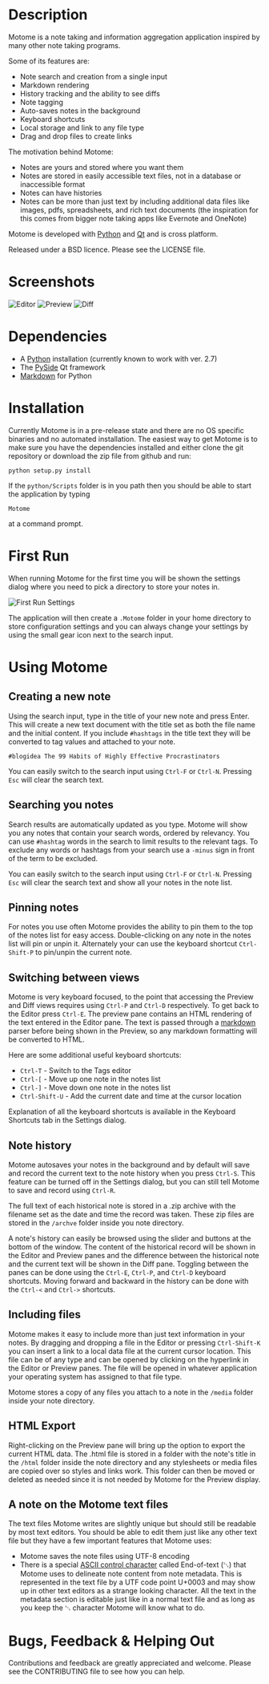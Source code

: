 Description
===========

Motome is a note taking and information aggregation application inspired by many other note taking programs.

Some of its features are:

- Note search and creation from a single input
- Markdown rendering
- History tracking and the ability to see diffs
- Note tagging
- Auto-saves notes in the background
- Keyboard shortcuts
- Local storage and link to any file type
- Drag and drop files to create links

The motivation behind Motome:

- Notes are yours and stored where you want them
- Notes are stored in easily accessible text files, not in a database or inaccessible format
- Notes can have histories
- Notes can be more than just text by including additional data files like images, pdfs, spreadsheets, and rich text
documents (the inspiration for this comes from bigger note taking apps like Evernote and OneNote)

Motome is developed with [Python](http://www.python.org/) and [Qt](http://qt-project.org/) and is cross platform.

Released under a BSD licence.  Please see the LICENSE file.

Screenshots
===========

![Editor](screenshots/motome_editor_pane_0.1.0.png)
![Preview](screenshots/motome_preview_pane_0.1.0.png)
![Diff](screenshots/motome_diff_pane_0.1.0.png)

Dependencies
============

- A [Python](http://www.python.org/) installation (currently known to work with ver. 2.7)
- The [PySide](http://qt-project.org/wiki/PySide) Qt framework
- [Markdown](http://pypi.python.org/pypi/Markdown) for Python

Installation
============

Currently Motome is in a pre-release state and there are no OS specific binaries and no automated installation.  The easiest way to get Motome is to make sure you have the dependencies installed and either clone the git repository or download the zip file from github and run:

    python setup.py install
    
If the `python/Scripts` folder is in you path then you should be able to start the application by typing

    Motome
    
at a command prompt.

First Run
=========

When running Motome for the first time you will be shown the settings dialog where you need to pick a directory to store
your notes in.

![First Run Settings](screenshots/motome_first_run_0.1.0.png)

The application will then create a `.Motome` folder in your home directory to store configuration settings and you can
always change your settings by using the small gear icon next to the search input.

Using Motome
============

## Creating a new note
Using the search input, type in the title of your new note and press Enter.  This will create a new text document with
the title set as both the file name and the initial content.  If you include `#hashtags` in the title text they will
be converted to tag values and attached to your note.

    #blogidea The 99 Habits of Highly Effective Procrastinators

You can easily switch to the search input using `Ctrl-F` or `Ctrl-N`.  Pressing `Esc` will clear the search text.

## Searching you notes
Search results are automatically updated as you type. Motome will show you any notes that contain your search words,
ordered by relevancy.  You can use `#hashtag` words in the search to limit results to the relevant tags. To exclude any
words or hashtags from your search use a `-minus` sign in front of the term to be excluded.

You can easily switch to the search input using `Ctrl-F` or `Ctrl-N`.  Pressing `Esc` will clear the search text and
show all your notes in the note list.

## Pinning notes
For notes you use often Motome provides the ability to pin them to the top of the notes list for easy access.
Double-clicking on any note in the notes list will pin or unpin it.  Alternately your can use the keyboard shortcut
`Ctrl-Shift-P` to pin/unpin the current note.

## Switching between views
Motome is very keyboard focused, to the point that accessing the Preview and Diff views requires using `Ctrl-P` and
`Ctrl-D` respectively.  To get back to the Editor press `Ctrl-E`.  The preview pane contains an HTML rendering of the
text entered in the Editor pane.  The text is passed through a [markdown](http://daringfireball.net/projects/markdown/)
parser before being shown in the Preview, so any markdown formatting will be converted to HTML.

Here are some additional useful keyboard shortcuts:

- `Ctrl-T` - Switch to the Tags editor
- `Ctrl-[` - Move up one note in the notes list
- `Ctrl-]` - Move down one note in the notes list
- `Ctrl-Shift-U` - Add the current date and time at the cursor location

Explanation of all the keyboard shortcuts is available in the Keyboard Shortcuts tab in the Settings dialog.

## Note history
Motome autosaves your notes in the background and by default will save and record the current text to the note history
when you press `Ctrl-S`.  This feature can be turned off in the Settings dialog, but you can still tell Motome to save and record using `Ctrl-R`.

The full text of each historical note is stored in a .zip archive with the filename set as the date and time the record
was taken.  These zip files are stored in the `/archve` folder inside you note directory.

A note's history can easily be browsed using the slider and buttons at the bottom of the window.  The content of the
historical record will be shown in the Editor and Preview panes and the difference between the historical note and the
current text will be shown in the Diff pane.  Toggling between the panes can be done using the `Ctrl-E`, `Ctrl-P`, and
`Ctrl-D` keyboard shortcuts.  Moving forward and backward in the history can be done with the `Ctrl-<` and `Ctrl->`
shortcuts.

## Including files
Motome makes it easy to include more than just text information in your notes.  By dragging and dropping a file in the
Editor or pressing `Ctrl-Shift-K` you can insert a link to a local data file at the current cursor location.  This file
can be of any type and can be opened by clicking on the hyperlink in the Editor or Preview panes.  The file will be
opened in whatever application your operating system has assigned to that file type.

Motome stores a copy of any files you attach to a note in the `/media` folder inside your note directory.

## HTML Export
Right-clicking on the Preview pane will bring up the option to export the current HTML data.  The .html file is stored in a folder with the note's title in the `/html` folder inside the note directory and any stylesheets or media files are copied over so styles and links work. This folder can then be moved or deleted as needed since it is not needed by Motome for the Preview display.

## A note on the Motome text files

The text files Motome writes are slightly unique but should still be readable by most text editors.  You should be
able to edit them just like any other text file but they have a few important features that Motome uses:

- Motome saves the note files using UTF-8 encoding
- There is a special [ASCII control character](http://en.wikipedia.org/wiki/Control_character) called End-of-text (␃)
that Motome uses to delineate note content from note metadata.  This is represented in the text file by a UTF code
point U+0003 and may show up in other text editors as a strange looking character.  All the text in the metadata
section is editable just like in a normal text file and as long as you keep the ␃ character Motome will know what to do.

Bugs, Feedback & Helping Out
==============================

Contributions and feedback are greatly appreciated and welcome.  Please see the CONTRIBUTING file to see how you can help.
